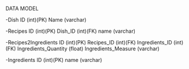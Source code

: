 DATA MODEL

-Dish
  ID (int)(PK)
  Name (varchar)

-Recipes 
  ID (int)(PK)
  Dish_ID (int)(FK)
  name (varchar)
  


-Recipes2Ingredients
  ID (int)(PK)
  Recipes_ID (int)(FK)
  Ingredients_ID (int)(FK)
  Ingredients_Quantity (float)
  Ingredients_Measure (varchar)

-Ingredients
  ID (int)(PK)
  name (varchar)


